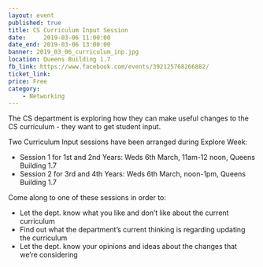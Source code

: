 ```yaml
---
layout: event
published: true
title: CS Curriculum Input Session
date:     2019-03-06 11:00:00
date_end: 2019-03-06 13:00:00
banner: 2019_03_06_curriculum_inp.jpg
location: Queens Building 1.7
fb_link: https://www.facebook.com/events/392125768266882/
ticket_link:
price: Free
category:
    - Networking
---
```


The CS department is exploring how they can make useful changes to the CS curriculum - they want to get student input.

Two Curriculum Input sessions have been arranged during Explore Week:
- Session 1 for 1st and 2nd Years: Weds 6th March, 11am-12 noon, Queens Building 1.7
- Session 2 for 3rd and 4th Years: Weds 6th March, noon-1pm, Queens Building 1.7

Come along to one of these sessions in order to:
- Let the dept. know what you like and don’t like about the current curriculum
- Find out what the department’s current thinking is regarding updating the curriculum
- Let the dept. know your opinions and ideas about the changes that we’re considering
